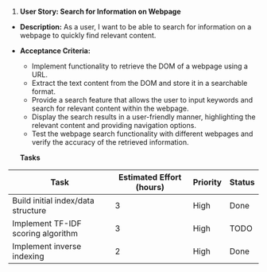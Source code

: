 1. **User Story: Search for Information on Webpage**
- **Description:** As a user, I want to be able to search for information on a webpage to quickly find relevant content.
- **Acceptance Criteria:**
    - Implement functionality to retrieve the DOM of a webpage using a URL.
    - Extract the text content from the DOM and store it in a searchable format.
    - Provide a search feature that allows the user to input keywords and search for relevant content within the webpage.
    - Display the search results in a user-friendly manner, highlighting the relevant content and providing navigation options.
    - Test the webpage search functionality with different webpages and verify the accuracy of the retrieved information.

    **Tasks**

| Task                                    | Estimated Effort (hours) | Priority | Status |
|-----------------------------------------|--------------------------|----------|--------|
| Build initial index/data structure      | 3                        | High     | Done   |
| Implement TF-IDF scoring algorithm      | 3                        | High     | TODO   |
| Implement inverse indexing              | 2                        | High     | Done   |